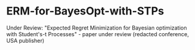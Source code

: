 # ERM-for-BayesOpt-with-STPs
Under Review: "Expected Regret Minimization for Bayesian optimization with Student's-t Processes" - paper under review (redacted conference, USA publisher)
